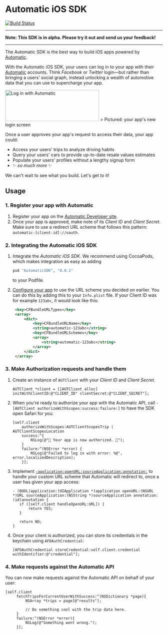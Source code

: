 # Automatic iOS SDK

[![Build Status](https://travis-ci.org/Automatic/Automatic-iOS-SDK.svg?branch=master)](https://travis-ci.org/Automatic/Automatic-iOS-SDK)

---

**Note: This SDK is in alpha. Please try it out and send us your feedback!**

---

The Automatic SDK is the best way to build iOS apps powered by [Automatic](https://www.automatic.com/).

With the Automatic iOS SDK, your users can log in to your app with their [Automatic](https://www.automatic.com/) accounts. Think _Facebook_ or _Twitter_ login—but rather than bringing a users' social graph, instead unlocking a wealth of automotive data that you can use to supercharge your app.

<img src='https://github.com/automatic/Automatic-iOS-SDK/blob/master/README/log-in-with-automatic-button.png?raw=true' alt='Log in with Automatic' height='100' width='300'/>
> Pictured: your app's new login screen

Once a user approves your app's request to access their data, your app could:

- Access your users' trips to analyze driving habits
- Query your users' cars to provide up-to-date resale values estimates
- Populate your users' profiles without a lengthy signup form
- :sparkles: _so much more_ :sparkles:

We can't wait to see what you build. Let's get to it!

## Usage

### 1. Register your app with Automatic

1. Register your app on the [Automatic Developer site][developers].  
2. Once your app is approved, make note of its _Client ID_ and _Client Secret_.
   Make sure to use a redirect URL scheme that follows this pattern:  
   `automatic-[client-id]://oauth`.

### 2. Integrating the Automatic iOS SDK

1. Integrate the _Automatic iOS SDK_. We recommend using CocoaPods, which makes
   integration as easy as adding

   ```ruby
   pod "AutomaticSDK", "0.0.1"
   ```

   to your Podfile.
2. [Configure your app][url-scheme-howto] to use the URL scheme you decided on
   earlier. You can do this by adding this to your `Info.plist` file. If your
   Client ID was for example `123abc`, it would look like this:

   ```xml
    <key>CFBundleURLTypes</key>
    <array>
        <dict>
            <key>CFBundleURLName</key>
            <string>automatic-123abc</string>
            <key>CFBundleURLSchemes</key>
            <array>
                <string>automatic-123abc</string>
            </array>
        </dict>
    </array>
   ```

### 3. Make Authorization requests and handle them

1. Create an instance of `AUTClient` with your _Client ID_ and _Client Secret_.

   ```objc
   AUTClient *client = [[AUTClient alloc] initWithClientID:@"CLIENT_ID" clientSecret:@"CLIENT_SECRET"];
   ```
2. When you're ready to authorize your app with the Automatic API, call
   `-[AUTClient authorizeWithScopes:success:failure:]` to have the SDK open
   Safari for you:

   ```objc
   [self.client
       authorizeWithScopes:AUTClientScopesTrip | AUTClientScopesLocation
       success:^{
           NSLog(@"🎉 Your app is now authorized. 🎉");
       }
       failure:^(NSError *error) {
           NSLog(@"Failed to log in with error: %@", error.localizedDescription);
       }];
   ```

3. Implement [`-application:openURL:sourceApplication:annotation:`][handler] to
   handle your custom URL scheme that Automatic will redirect to, once a user
   has given your app access:

   ```objc
   - (BOOL)application:(UIApplication *)application openURL:(NSURL *)URL sourceApplication:(NSString *)sourceApplication annotation:(id)annotation {
      if ([self.client handleOpenURL:URL]) {
          return YES;
      }

      return NO;
   }

   ```

4. Once your client is authorized, you can store its credentials in the keychain
   using `AFOAuthCredential`:

   ```objc
   [AFOAuthCredential storeCredential:self.client.credential withIdentifier:@"credential"];
   ```

### 4. Make requests against the Automatic API

You can now make requests against the Automatic API on behalf of your user:

```objc
[self.client
     fetchTripsForCurrentUserWithSuccess:^(NSDictionary *page){
         NSArray *trips = page[@"results"];
         
         // Do something cool with the trip data here.
     }
     failure:^(NSError *error){
         NSLog(@"Something went wrong.");
     }];
```

[developers]: https://developer.automatic.com
[url-scheme-howto]: https://developer.apple.com/library/ios/documentation/iPhone/Conceptual/iPhoneOSProgrammingGuide/Inter-AppCommunication/Inter-AppCommunication.html#//apple_ref/doc/uid/TP40007072-CH6-SW10
[handler]: https://developer.apple.com/library/ios/documentation/UIKit/Reference/UIApplicationDelegate_Protocol/#//apple_ref/occ/intfm/UIApplicationDelegate/application:openURL:sourceApplication:annotation:
